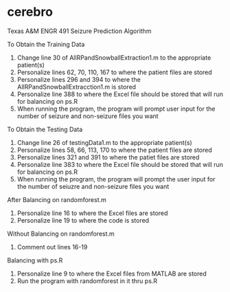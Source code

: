 # cerebro
Texas A&amp;M ENGR 491 Seizure Prediction Algorithm 

To Obtain the Training Data
1. Change line 30 of AllRPandSnowballExtraction1.m to the appropriate patient(s)
2. Personalize lines 62, 70, 110, 167 to where the patient files are stored
3. Personalize lines 296 and 394 to where the AllRPandSnowballExtracction1.m is stored
4. Personalize line 388 to where the Excel file should be stored that will run for balancing on ps.R
5. When running the program, the program will prompt user input for the number of seizure and non-seizure files you want

To Obtain the Testing Data
1. Change line 26 of testingData1.m to the appropriate patient(s)
2. Personalize lines 58, 66, 113, 170 to where the patient files are stored
3. Personalize lines 321 and 391 to where the patiet files are stored
4. Personalize line 383 to where the Excel file should be stored that will run for balancing on ps.R
5. When running the program, the program will prompt the user input for the number of seiuzre and  non-seizure files you want

After Balancing on randomforest.m
1. Personalize line 16 to where the Excel files are stored
2. Personalize line 19 to where the code is stored

Without Balancing on randomforest.m
1. Comment out lines 16-19

Balancing with ps.R
1. Personalize line 9 to where the Excel files from MATLAB are stored
2. Run the program with randomforest in it thru ps.R
